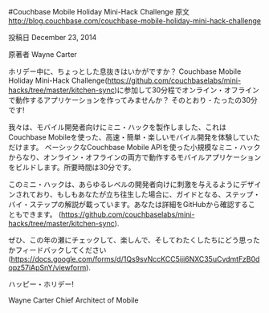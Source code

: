 #Couchbase Mobile Holiday Mini-Hack Challenge
原文
http://blog.couchbase.com/couchbase-mobile-holiday-mini-hack-challenge

投稿日
December 23, 2014

原著者
Wayne Carter

ホリデー中に、ちょっとした息抜きはいかがですか？
Couchbase Mobile Holiday Mini-Hack Challenge(https://github.com/couchbaselabs/mini-hacks/tree/master/kitchen-sync)に参加して30分程でオンライン・オフラインで動作するアプリケーションを作ってみませんか？
そのとおり - たったの30分です!

我々は、モバイル開発者向けにミニ・ハックを製作しました、これはCouchbase Mobileを使った、高速・簡単・楽しいモバイル開発を体験していただけます。
ベーシックなCouchbase Mobile APIを使った小規模なミニ・ハックからなり、オンライン・オフラインの両方で動作するモバイルアプリケーションをビルドします。所要時間は30分です。

このミニ・ハックは、あらゆるレベルの開発者向けに刺激を与えるようにデザインされており、もしもあなたが立ち往生した場合に、ガイドとなる、ステップ・バイ・ステップの解説が載っています。あなたは詳細をGitHubから確認することもできます。
(https://github.com/couchbaselabs/mini-hacks/tree/master/kitchen-sync).

ぜひ、この年の瀬にチェックして、楽しんで、そしてわたくしたちにどう思ったかフィードバックしてください
(https://docs.google.com/forms/d/1Qs9svNccKCC5iji6NXC35uCvdmtFzB0dopz57iApSnY/viewform).

ハッピー・ホリデー!

Wayne Carter
Chief Architect of Mobile
